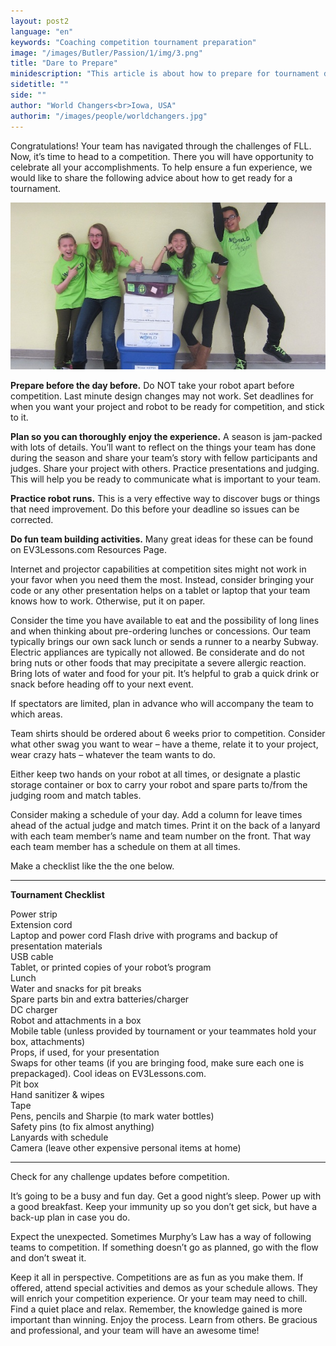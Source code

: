 ```yaml
---
layout: post2
language: "en"
keywords: "Coaching competition tournament preparation"
image: "/images/Butler/Passion/1/img/3.png"
title: "Dare to Prepare"
minidescription: "This article is about how to prepare for tournament day."
sidetitle: ""
side: ""
author: "World Changers<br>Iowa, USA"
authorim: "/images/people/worldchangers.jpg"
---
```


Congratulations! Your team has navigated through the challenges of FLL. Now, it’s time to head to a competition. There you will have opportunity to celebrate all your accomplishments. To help ensure a fun experience, we would like to share the following advice about how to get ready for a tournament.

![](/images/coachcorner/Worldchangers.jpg)


<b>Prepare before the day before.</b> Do NOT take your robot apart before competition. Last minute design changes may not work. Set deadlines for when you want your project and robot to be ready for competition, and stick to it.

<b>Plan so you can thoroughly enjoy the experience.</b> A season is jam-packed with lots of details. You’ll want to reflect on the things your team has done during the season and share your team’s story with fellow participants and judges. Share your project with others. Practice presentations and judging. This will help you be ready to communicate what is important to your team. 

<b>Practice robot runs.</b> This is a very effective way to discover bugs or things that need improvement. Do this before your deadline so issues can be corrected.

<b>Do fun team building activities.</b> Many great ideas for these can be found on EV3Lessons.com Resources Page.

Internet and projector capabilities at competition sites might not work in your favor when you need them the most. Instead, consider bringing your code or any other presentation helps on a tablet or laptop that your team knows how to work. Otherwise, put it on paper.

Consider the time you have available to eat and the possibility of long lines and when thinking about pre-ordering lunches or concessions. Our team typically brings our own sack lunch or sends a runner to a nearby Subway. Electric appliances are typically not allowed. Be considerate and do not bring nuts or other foods that may precipitate a severe allergic reaction.  Bring lots of water and food for your pit. It’s helpful to grab a quick drink or snack before heading off to your next event. 

If spectators are limited, plan in advance who will accompany the team to which areas.

Team shirts should be ordered about 6 weeks prior to competition. Consider what other swag you want to wear – have a theme, relate it to your project, wear crazy hats – whatever the team wants to do. 

Either keep two hands on your robot at all times, or designate a plastic storage container or box to carry your robot and spare parts to/from the judging room and match tables.

Consider making a schedule of your day. Add a column for leave times ahead of the actual judge and match times. Print it on the back of a lanyard with each team member’s name and team number on the front. That way each team member has a schedule on them at all times. 

Make a checklist like the the one below.

---
**Tournament Checklist**

Power strip<br>
Extension cord<br>
Laptop and power cord Flash drive with programs and backup of presentation materials<br>
USB cable<br>
Tablet, or printed copies of your robot’s program<br>
Lunch<br>
Water and snacks for pit breaks<br>
Spare parts bin and extra batteries/charger<br>
DC charger<br>
Robot and attachments in a box<br>
Mobile table (unless provided by tournament or your teammates hold your box, attachments)<br>
Props, if used, for your presentation<br>
Swaps for other teams (if you are bringing food, make sure each one is prepackaged).  Cool ideas on EV3Lessons.com.<br>
Pit box<br>
Hand sanitizer & wipes<br>
Tape<br>
Pens, pencils and Sharpie (to mark water bottles)<br>
Safety pins (to fix almost anything)<br>
Lanyards with schedule<br>
Camera (leave other expensive personal items at home)
___


Check for any challenge updates before competition. 

It’s going to be a busy and fun day. Get a good night’s sleep. Power up with a good breakfast. Keep your immunity up so you don’t get sick, but have a back-up plan in case you do. 

Expect the unexpected. Sometimes Murphy’s Law has a way of following teams to competition. If something doesn’t go as planned, go with the flow and don’t sweat it.

Keep it all in perspective. Competitions are as fun as you make them. If offered, attend special activities and demos as your schedule allows. They will enrich your competition experience. Or your team may need to chill. Find a quiet place and relax. Remember, the knowledge gained is more important than winning. Enjoy the process. Learn from others. Be gracious and professional, and your team will have an awesome time!



